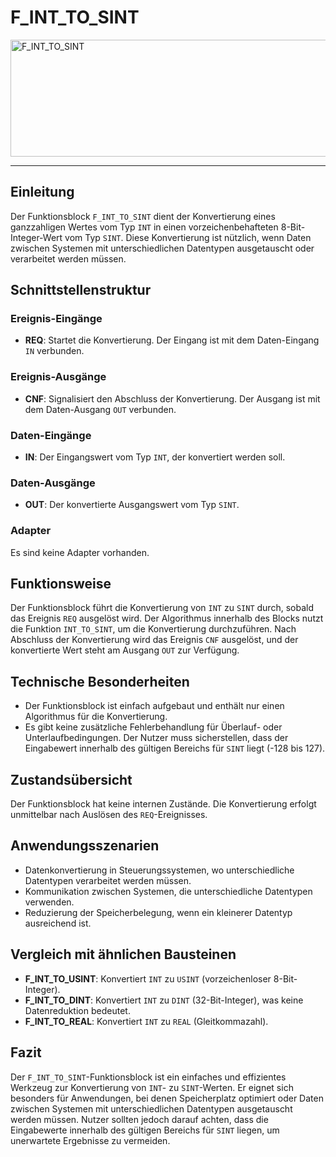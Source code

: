 # F_INT_TO_SINT

<img width="1222" height="187" alt="F_INT_TO_SINT" src="https://github.com/user-attachments/assets/81773477-cbb0-47ae-bfa8-b2bda3807bca" />

* * * * * * * * * *
## Einleitung
Der Funktionsblock `F_INT_TO_SINT` dient der Konvertierung eines ganzzahligen Wertes vom Typ `INT` in einen vorzeichenbehafteten 8-Bit-Integer-Wert vom Typ `SINT`. Diese Konvertierung ist nützlich, wenn Daten zwischen Systemen mit unterschiedlichen Datentypen ausgetauscht oder verarbeitet werden müssen.

## Schnittstellenstruktur

### **Ereignis-Eingänge**
- **REQ**: Startet die Konvertierung. Der Eingang ist mit dem Daten-Eingang `IN` verbunden.

### **Ereignis-Ausgänge**
- **CNF**: Signalisiert den Abschluss der Konvertierung. Der Ausgang ist mit dem Daten-Ausgang `OUT` verbunden.

### **Daten-Eingänge**
- **IN**: Der Eingangswert vom Typ `INT`, der konvertiert werden soll.

### **Daten-Ausgänge**
- **OUT**: Der konvertierte Ausgangswert vom Typ `SINT`.

### **Adapter**
Es sind keine Adapter vorhanden.

## Funktionsweise
Der Funktionsblock führt die Konvertierung von `INT` zu `SINT` durch, sobald das Ereignis `REQ` ausgelöst wird. Der Algorithmus innerhalb des Blocks nutzt die Funktion `INT_TO_SINT`, um die Konvertierung durchzuführen. Nach Abschluss der Konvertierung wird das Ereignis `CNF` ausgelöst, und der konvertierte Wert steht am Ausgang `OUT` zur Verfügung.

## Technische Besonderheiten
- Der Funktionsblock ist einfach aufgebaut und enthält nur einen Algorithmus für die Konvertierung.
- Es gibt keine zusätzliche Fehlerbehandlung für Überlauf- oder Unterlaufbedingungen. Der Nutzer muss sicherstellen, dass der Eingabewert innerhalb des gültigen Bereichs für `SINT` liegt (-128 bis 127).

## Zustandsübersicht
Der Funktionsblock hat keine internen Zustände. Die Konvertierung erfolgt unmittelbar nach Auslösen des `REQ`-Ereignisses.

## Anwendungsszenarien
- Datenkonvertierung in Steuerungssystemen, wo unterschiedliche Datentypen verarbeitet werden müssen.
- Kommunikation zwischen Systemen, die unterschiedliche Datentypen verwenden.
- Reduzierung der Speicherbelegung, wenn ein kleinerer Datentyp ausreichend ist.

## Vergleich mit ähnlichen Bausteinen
- **F_INT_TO_USINT**: Konvertiert `INT` zu `USINT` (vorzeichenloser 8-Bit-Integer).
- **F_INT_TO_DINT**: Konvertiert `INT` zu `DINT` (32-Bit-Integer), was keine Datenreduktion bedeutet.
- **F_INT_TO_REAL**: Konvertiert `INT` zu `REAL` (Gleitkommazahl).

## Fazit
Der `F_INT_TO_SINT`-Funktionsblock ist ein einfaches und effizientes Werkzeug zur Konvertierung von `INT`- zu `SINT`-Werten. Er eignet sich besonders für Anwendungen, bei denen Speicherplatz optimiert oder Daten zwischen Systemen mit unterschiedlichen Datentypen ausgetauscht werden müssen. Nutzer sollten jedoch darauf achten, dass die Eingabewerte innerhalb des gültigen Bereichs für `SINT` liegen, um unerwartete Ergebnisse zu vermeiden.
